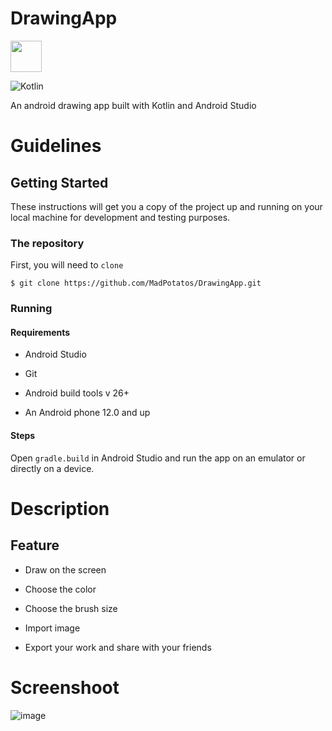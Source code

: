 # DrawingApp 
<img src ="https://user-images.githubusercontent.com/83566086/188310949-f7abc68c-c622-4bea-ade0-e700d5f70a49.png" width="50" height="50">

![Kotlin](https://img.shields.io/badge/kotlin-%230095D5.svg?style=for-the-badge&logo=kotlin&logoColor=white)


An android drawing app built with Kotlin and Android Studio

# Guidelines

## Getting Started

These instructions will get you a copy of the project up and running on your local machine for development and testing purposes.

### The repository

First, you will need to `clone`

```
$ git clone https://github.com/MadPotatos/DrawingApp.git
```

### Running
####  Requirements
- Android Studio

- Git

- Android build tools v 26+

- An Android phone 12.0 and up

####  Steps
Open `gradle.build` in Android Studio and run the app on an emulator or directly on a device.

#  Description
## Feature
- Draw on the screen

- Choose the color

- Choose the brush size

- Import image

- Export your work and share with your friends
# Screenshoot

![image](https://user-images.githubusercontent.com/83566086/188311206-30439c8f-e6ad-4894-b647-46de93c83346.png)

